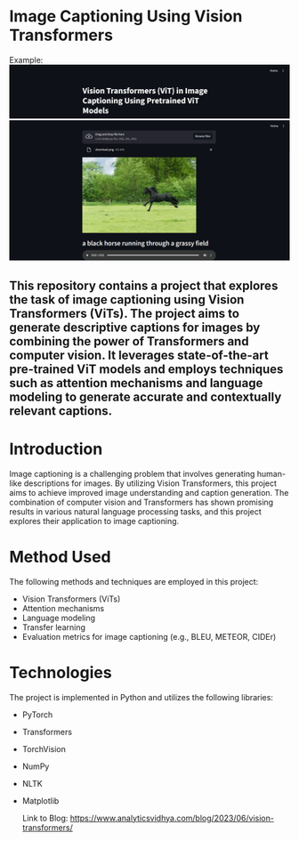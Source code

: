 # Image Captioning Using Vision Transformers
Example: 
![img](https://github.com/datamind321/Image-Captioning/blob/main/Screenshot%202024-07-17%20011648.png)
![img](https://github.com/datamind321/Image-Captioning/blob/main/Screenshot%202024-07-17%20011546.png)

## This repository contains a project that explores the task of image captioning using Vision Transformers (ViTs). The project aims to generate descriptive captions for images by combining the power of Transformers and computer vision. It leverages state-of-the-art pre-trained ViT models and employs techniques such as attention mechanisms and language modeling to generate accurate and contextually relevant captions.
# Introduction 
Image captioning is a challenging problem that involves generating human-like descriptions for images. By utilizing Vision Transformers, this project aims to achieve improved image understanding and caption generation. The combination of computer vision and Transformers has shown promising results in various natural language processing tasks, and this project explores their application to image captioning.
# Method Used 
The following methods and techniques are employed in this project:

- Vision Transformers (ViTs)
- Attention mechanisms
- Language modeling
- Transfer learning
- Evaluation metrics for image captioning (e.g., BLEU, METEOR, CIDEr)

# Technologies
The project is implemented in Python and utilizes the following libraries:

- PyTorch
- Transformers
- TorchVision
- NumPy
- NLTK
- Matplotlib

  Link to Blog: https://www.analyticsvidhya.com/blog/2023/06/vision-transformers/
